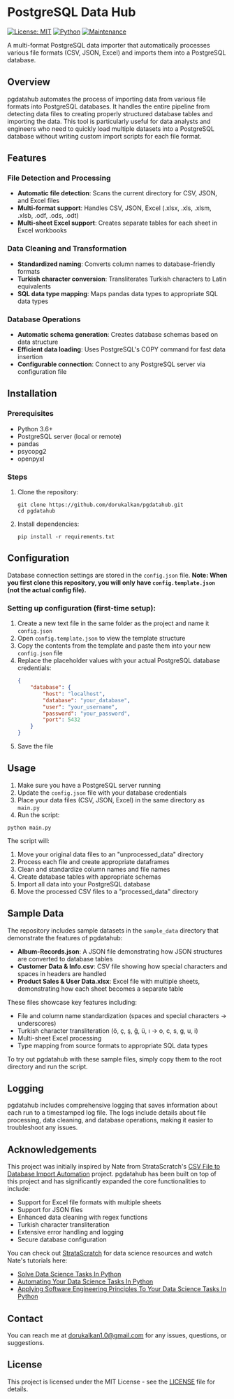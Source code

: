 # PostgreSQL Data Hub

[![License: MIT](https://img.shields.io/badge/License-MIT-yellow.svg)](https://github.com/dorukalkan/pgdatahub/blob/master/LICENSE)
[![Python](https://img.shields.io/badge/python-3.6%2B-blue)](https://www.python.org/)
[![Maintenance](https://img.shields.io/badge/maintained-yes-green.svg)](https://github.com/dorukalkan/pgdatahub/graphs/commit-activity)

A multi-format PostgreSQL data importer that automatically processes various file formats (CSV, JSON, Excel) and imports them into a PostgreSQL database.

## Overview

pgdatahub automates the process of importing data from various file formats into PostgreSQL databases. It handles the entire pipeline from detecting data files to creating properly structured database tables and importing the data. This tool is particularly useful for data analysts and engineers who need to quickly load multiple datasets into a PostgreSQL database without writing custom import scripts for each file format.

## Features

### File Detection and Processing
- **Automatic file detection**: Scans the current directory for CSV, JSON, and Excel files
- **Multi-format support**: Handles CSV, JSON, Excel (.xlsx, .xls, .xlsm, .xlsb, .odf, .ods, .odt)
- **Multi-sheet Excel support**: Creates separate tables for each sheet in Excel workbooks

### Data Cleaning and Transformation
- **Standardized naming**: Converts column names to database-friendly formats
- **Turkish character conversion**: Transliterates Turkish characters to Latin equivalents
- **SQL data type mapping**: Maps pandas data types to appropriate SQL data types

### Database Operations
- **Automatic schema generation**: Creates database schemas based on data structure
- **Efficient data loading**: Uses PostgreSQL's COPY command for fast data insertion
- **Configurable connection**: Connect to any PostgreSQL server via configuration file

## Installation

### Prerequisites
- Python 3.6+
- PostgreSQL server (local or remote)
- pandas
- psycopg2
- openpyxl

### Steps
1. Clone the repository:
   ```
   git clone https://github.com/dorukalkan/pgdatahub.git
   cd pgdatahub
   ```

2. Install dependencies:
   ```
   pip install -r requirements.txt
   ```

## Configuration

Database connection settings are stored in the `config.json` file. **Note: When you first clone this repository, you will only have `config.template.json` (not the actual config file).**

### Setting up configuration (first-time setup):

1. Create a new text file in the same folder as the project and name it `config.json`
2. Open `config.template.json` to view the template structure
3. Copy the contents from the template and paste them into your new `config.json` file
4. Replace the placeholder values with your actual PostgreSQL database credentials:
   ```json
   {
       "database": {
           "host": "localhost",
           "database": "your_database",
           "user": "your_username",
           "password": "your_password",
           "port": 5432
       }
   }
   ```
5. Save the file

## Usage

1. Make sure you have a PostgreSQL server running
2. Update the `config.json` file with your database credentials
3. Place your data files (CSV, JSON, Excel) in the same directory as `main.py`
4. Run the script:

```
python main.py
```

The script will:
1. Move your original data files to an "unprocessed_data" directory
2. Process each file and create appropriate dataframes
3. Clean and standardize column names and file names
4. Create database tables with appropriate schemas
5. Import all data into your PostgreSQL database
6. Move the processed CSV files to a "processed_data" directory

## Sample Data

The repository includes sample datasets in the `sample_data` directory that demonstrate the features of pgdatahub:

- **Album-Records.json**: A JSON file demonstrating how JSON structures are converted to database tables
- **Customer Data & Info.csv**: CSV file showing how special characters and spaces in headers are handled
- **Product Sales & User Data.xlsx**: Excel file with multiple sheets, demonstrating how each sheet becomes a separate table

These files showcase key features including:
- File and column name standardization (spaces and special characters → underscores)
- Turkish character transliteration (ö, ç, ş, ğ, ü, ı → o, c, s, g, u, i)
- Multi-sheet Excel processing
- Type mapping from source formats to appropriate SQL data types

To try out pgdatahub with these sample files, simply copy them to the root directory and run the script.

## Logging

pgdatahub includes comprehensive logging that saves information about each run to a timestamped log file. The logs include details about file processing, data cleaning, and database operations, making it easier to troubleshoot any issues.

## Acknowledgements

This project was initially inspired by Nate from StrataScratch's [CSV File to Database Import Automation](https://github.com/Strata-Scratch/csv_to_db_automation) project. pgdatahub has been built on top of this project and has significantly expanded the core functionalities to include:

- Support for Excel file formats with multiple sheets 
- Support for JSON files
- Enhanced data cleaning with regex functions
- Turkish character transliteration
- Extensive error handling and logging
- Secure database configuration

You can check out [StrataScratch](https://www.stratascratch.com) for data science resources and watch Nate's tutorials here:
- [Solve Data Science Tasks In Python](https://youtu.be/wqBFgaMgFQA?feature=shared)
- [Automating Your Data Science Tasks In Python](https://youtu.be/TDwy1lSjEZo?feature=shared)
- [Applying Software Engineering Principles To Your Data Science Tasks In Python](https://youtu.be/N0aHeKyNEto?feature=shared)

## Contact

You can reach me at [dorukalkan1.0@gmail.com](mailto:dorukalkan1.0@gmail.com) for any issues, questions, or suggestions.

## License

This project is licensed under the MIT License - see the [LICENSE](https://github.com/dorukalkan/pgdatahub/blob/master/LICENSE) file for details.
